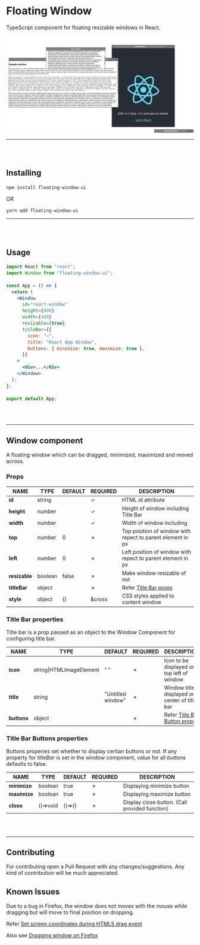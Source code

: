 # Floating Window

TypeScript component for floating resizable windows in React.
<br />
<br />
![Screenshot 1](https://raw.githubusercontent.com/HARDY8118/floating-window-ui/1e66cadcf1f5488ee66af5e9f2562a9416ad388e/screenshots/screenshot1.png "Screenshot 1")

---

<br />
<br />

## Installing

```bash
npm install floating-window-ui
```

OR

```bash
yarn add floating-window-ui
```

---

<br />
<br />

## Usage

```jsx
import React from "react";
import Window from "floating-window-ui";

const App = () => {
  return (
    <Window
      id="react-window"
      height={800}
      width={400}
      resizable={true}
      titleBar={{
        icon: "⚛",
        title: "React App Window",
        buttons: { minimize: true, maximize: true },
      }}
    >
      <div>...</div>
    </Window>
  );
};

export default App;
```
<br />
<br />

---

## Window component

A floating window which can be dragged, minimized, maximized and moved across.

### Props

| NAME | TYPE | DEFAULT | REQUIRED | DESCRIPTION |
|------|------|---------|----------|-------------|
|**id**|string| |&check;|HTML id attribute|
|**height**|number||&check;|Height of window including Title Bar|
|**width**|number||&check;|Width of window including|
|**top**|number|0|&cross;|Top position of window with repect to parent element in px|
|**left**|number|0|&cross;|Left position of window with repect to parent element in px|
|**resizable**|boolean|false|&cross;|Make window resizable of not|
|**titleBar**|object| |&cross;|Refer [Title Bar props](./README.md#title-bar-properties)|
|**style**|object|{}|&cross|CSS styles applied to content window|

### Title Bar properties

Title bar is a prop passed as an object to the Window Component for configuring title bar.

| NAME | TYPE | DEFAULT | REQUIRED | DESCRIPTION |
|------|------|---------|----------|-------------|
|**icon**|string\|HTMLImageElement|" "|&cross;|Icon to be displayed on top left of window|
|**title**|string|"Untitled window"|&cross;|Window title displayed on center of title bar|
|**buttons**|object| |&cross;|Refer [Title Bar Button props](./README.md#title-bar-buttons-properties)

### Title Bar Buttons properties

Buttons properies set whether to display certian buttons or not.
If any property for *titleBar* is set in the window component, value for all *buttons* defaults to false.

| NAME | TYPE | DEFAULT | REQUIRED | DESCRIPTION |
|------|------|---------|----------|-------------|
|**minimize**|boolean|true|&cross;|Displaying minimize button|
|**maximize**|boolean|true|&cross;|Displaying maximize button|
|**close**|()=>void|()=>{}|&cross;|Display close button. (Call provided function)|

<br />
<br />

---

## Contributing

For contributing open a Pull Request with any changes/suggestions. Any kind of contribution will be much appreciated.

## Known Issues

Due to a bug in Firefox, the window does not moves with the mouse while dragging but will move to final position on dropping.

Refer [Set screen coordinates during HTML5 drag event](https://bugzilla.mozilla.org/show_bug.cgi?id=505521#c80)

Also see [Dragging window on Firefox](https://github.com/HARDY8118/floating-window-ui/issues/1)

